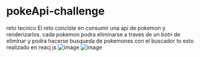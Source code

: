 # pokeApi-challenge
reto tecnico 
El reto conciste en consumir una api de pokemon y renderizarlos.
cada pokemon podra eliminarse a traves de un botn de eliminar 
y podra hacerse busqueda de pokemones con el buscador 
to esto realizado en reacj js 
![image](https://github.com/user-attachments/assets/723d0d60-9070-42e8-8ff1-3b3567afdabd)
![image](https://github.com/user-attachments/assets/1024e48d-8ddb-4940-9aef-6be6a6210998)
